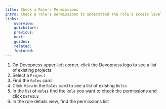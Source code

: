 ```yaml
---
title: Check a Role's Permissions
intro: Check a role's permissions to understand the role's access level on the associated project.
links:
    overview:
    quickstart:
    previous:
    next:
    guides:
    related:
    featured:
---
```


1. On Devopness upper-left corner, click the Devopness logo to see a list of existing projects
1. Select a `Project`
1. Find the `Roles` card
1. Click `View` in the `Roles` card to see a list of existing `Roles`
1. In the list of `Roles` find the `Role` you want to check the permissions and click `DETAILS`
1. In the role details view, find the permissions list
